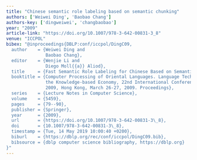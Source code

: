 ```yaml
---
title: "Chinese semantic role labeling based on semantic chunking"
authors: ['Weiwei Ding', 'Baobao Chang']
authors-key: ['dingweiwei', 'changbaobao']
year: "2009"
article-link: "https://doi.org/10.1007/978-3-642-00831-3_8"
venue: "ICCPOL"
bibex: "@inproceedings{DBLP:conf/iccpol/DingC09,
  author    = {Weiwei Ding and
               Baobao Chang},
  editor    = {Wenjie Li and
               Diego Moll{{a}} Aliod},
  title     = {Fast Semantic Role Labeling for Chinese Based on Semantic Chunking},
  booktitle = {Computer Processing of Oriental Languages. Language Technology for
               the Knowledge-based Economy, 22nd International Conference, {ICCPOL}
               2009, Hong Kong, March 26-27, 2009. Proceedings},
  series    = {Lecture Notes in Computer Science},
  volume    = {5459},
  pages     = {79--90},
  publisher = {Springer},
  year      = {2009},
  url       = {https://doi.org/10.1007/978-3-642-00831-3\_8},
  doi       = {10.1007/978-3-642-00831-3\_8},
  timestamp = {Tue, 14 May 2019 10:00:40 +0200},
  biburl    = {https://dblp.org/rec/conf/iccpol/DingC09.bib},
  bibsource = {dblp computer science bibliography, https://dblp.org}
}"
---
```

